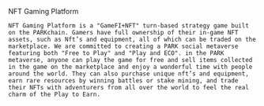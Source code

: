 NFT Gaming Platform

	NFT Gaming Platform is a "GameFI+NFT" turn-based strategy game built on the PARKchain. Gamers have full ownership of their in-game NFT assets, such as Nft’s and equipment, all of which can be traded on the marketplace. We are committed to creating a PARK social metaverse featuring both "Free to Play" and "Play and ECO". in the PARK metaverse, anyone can play the game for free and sell items collected in the game on the marketplace and enjoy a wonderful time with people around the world. They can also purchase unique nft’s and equipment, earn rare resources by winning battles or stake mining, and trade their NFTs with adventurers from all over the world to feel the real charm of the Play to Earn.
